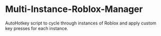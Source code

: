 # Multi-Instance-Roblox-Manager
AutoHotkey script to cycle through instances of Roblox and apply custom key presses for each instance. 
